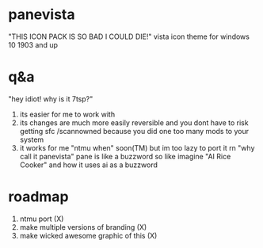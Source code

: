 # panevista

"THIS ICON PACK IS SO BAD I COULD DIE!"
vista icon theme for windows 10 1903 and up

# q&a
"hey idiot! why is it 7tsp?"
1. its easier for me to work with
2. its changes are much more easily reversible and you dont have to risk getting sfc /scannowned because you did one too many mods to your system
3. it works for me
"ntmu when"
soon(TM) but im too lazy to port it rn
"why call it panevista"
pane is like a buzzword so like imagine "AI Rice Cooker" and how it uses ai as a buzzword

# roadmap
1. ntmu port (X)
2. make multiple versions of branding (X)
3. make wicked awesome graphic of this (X)
